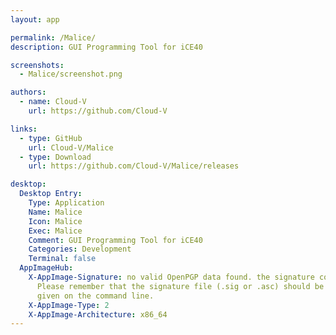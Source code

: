 ```yaml
---
layout: app

permalink: /Malice/
description: GUI Programming Tool for iCE40

screenshots:
  - Malice/screenshot.png

authors:
  - name: Cloud-V
    url: https://github.com/Cloud-V

links:
  - type: GitHub
    url: Cloud-V/Malice
  - type: Download
    url: https://github.com/Cloud-V/Malice/releases

desktop:
  Desktop Entry:
    Type: Application
    Name: Malice
    Icon: Malice
    Exec: Malice
    Comment: GUI Programming Tool for iCE40
    Categories: Development
    Terminal: false
  AppImageHub:
    X-AppImage-Signature: no valid OpenPGP data found. the signature could not be verified.
      Please remember that the signature file (.sig or .asc) should be the first file
      given on the command line.
    X-AppImage-Type: 2
    X-AppImage-Architecture: x86_64
---
```

